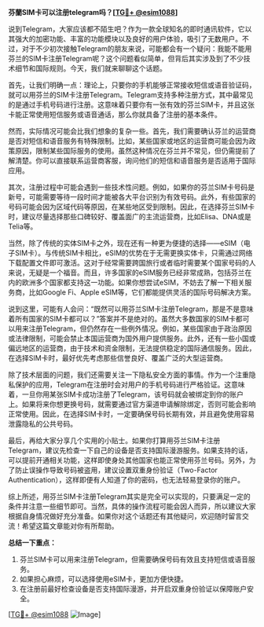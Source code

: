 **芬蘭SIM卡可以注册telegram吗？[[TG💪+ @esim1088](https://t.me/s/esim1088)]**

说到Telegram，大家应该都不陌生吧？作为一款全球知名的即时通讯软件，它以其强大的加密功能、丰富的功能模块以及良好的用户体验，吸引了无数用户。不过，对于不少初次接触Telegram的朋友来说，可能都会有一个疑问：我能不能用芬兰的SIM卡注册Telegram呢？这个问题看似简单，但背后其实涉及到了不少技术细节和国际规则。今天，我们就来聊聊这个话题。

首先，让我们明确一点：理论上，只要你的手机能够正常接收短信或语音验证码，就可以用芬兰的SIM卡注册Telegram。Telegram支持多种注册方式，其中最常见的是通过手机号码进行注册。这意味着只要你有一张有效的芬兰SIM卡，并且这张卡能正常使用短信服务或语音通话，那么你就具备了注册的基本条件。

然而，实际情况可能会比我们想象的复杂一些。首先，我们需要确认芬兰的运营商是否对短信和语音服务有特殊限制。比如，某些国家或地区的运营商可能会因为政策原因，限制某些国际服务的使用。虽然这种情况在芬兰并不常见，但仍需提前了解清楚。你可以直接联系运营商客服，询问他们的短信和语音服务是否适用于国际应用。

其次，注册过程中可能会遇到一些技术性问题。例如，如果你的芬兰SIM卡号码是新号，可能需要等待一段时间才能被各大平台识别为有效号码。此外，有些国家的号码可能会因为区域代码等原因，在某些地区受到限制。因此，在选择芬兰SIM卡时，建议尽量选择那些口碑较好、覆盖面广的主流运营商，比如Elisa、DNA或是Telia等。

当然，除了传统的实体SIM卡之外，现在还有一种更为便捷的选择——eSIM（电子SIM卡）。与传统SIM卡相比，eSIM的优势在于无需更换实体卡，只需通过网络下载配置文件即可激活。这对于经常需要跨国旅行或者临时需要某个国家号码的人来说，无疑是一个福音。而且，许多国家的eSIM服务已经非常成熟，包括芬兰在内的欧洲多个国家都支持这一功能。如果你想尝试eSIM，不妨去了解一下相关服务商，比如Google Fi、Apple eSIM等，它们都能提供灵活的国际号码解决方案。

说到这里，可能有人会问：“既然可以用芬兰SIM卡注册Telegram，那是不是意味着所有国家的SIM卡都可以？”答案并不是绝对的。虽然大多数国家的SIM卡都可以用来注册Telegram，但仍然存在一些例外情况。例如，某些国家由于政治原因或法律限制，可能会禁止本国运营商为国外用户提供服务。此外，还有一些小国或偏远地区的运营商，由于技术和资金限制，无法提供稳定的国际通信服务。因此，在选择SIM卡时，最好优先考虑那些信誉良好、覆盖广泛的大型运营商。

除了技术层面的问题，我们还需要关注一下隐私安全方面的事情。作为一个注重隐私保护的应用，Telegram在注册时会对用户的手机号码进行严格验证。这意味着，一旦你用某张SIM卡成功注册了Telegram，该号码就会被绑定到你的账户上。如果将来你想更换号码，就需要通过官方渠道申请解除绑定，否则可能会影响正常使用。因此，在选择SIM卡时，一定要确保号码长期有效，并且避免使用容易泄露隐私的公共号码。

最后，再给大家分享几个实用的小贴士。如果你打算用芬兰SIM卡注册Telegram，建议先检查一下自己的设备是否支持国际漫游服务。如果支持的话，可以提前开通相关功能，这样即使身处其他国家也能正常使用芬兰号码。另外，为了防止误操作导致号码被盗用，建议设置双重身份验证（Two-Factor Authentication），这样即便有人知道了你的密码，也无法轻易登录你的账户。

综上所述，用芬兰SIM卡注册Telegram其实是完全可以实现的，只要满足一定的条件并注意一些细节即可。当然，具体的操作流程可能会因人而异，所以建议大家根据自身情况做好充分准备。如果你对这个话题还有其他疑问，欢迎随时留言交流！希望这篇文章能对你有所帮助。

**总结一下重点：**
1. 芬兰SIM卡可以用来注册Telegram，但需要确保号码有效且支持短信或语音服务。
2. 如果担心麻烦，可以选择使用eSIM卡，更加方便快捷。
3. 在注册前最好检查设备是否支持国际漫游，并开启双重身份验证以保障账户安全。

[[TG💪+ @esim1088](https://t.me/s/esim1088) ![Image](https://i.postimg.cc/4NQfJmqS/Snipaste-2025-05-13-00-14-12.png)]